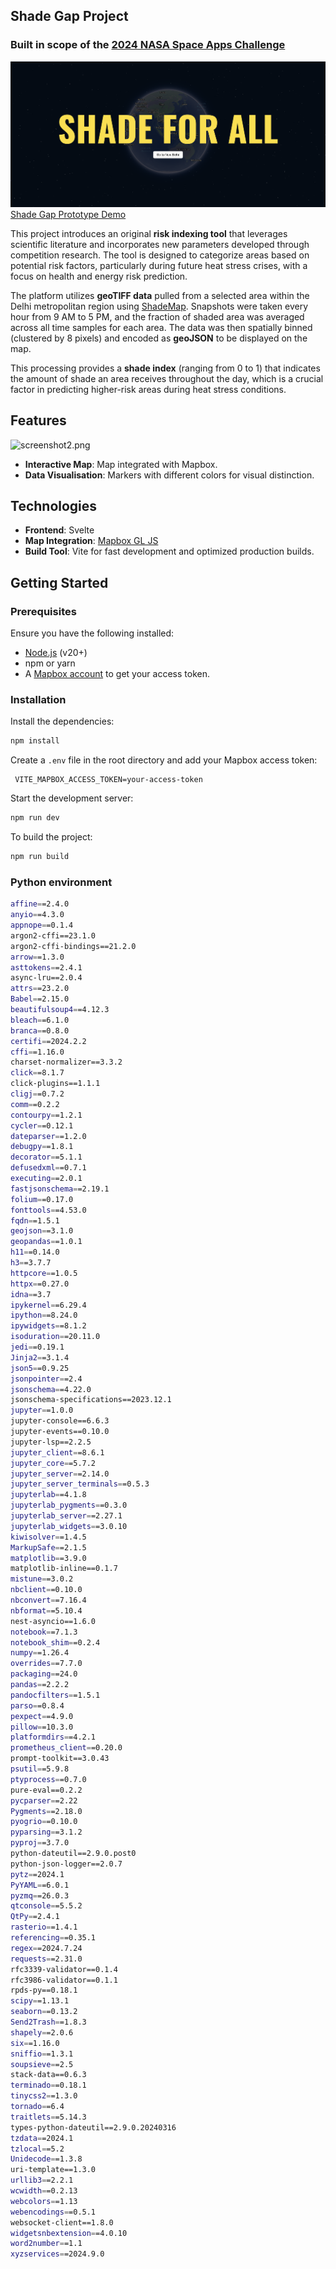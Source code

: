 ## Shade Gap Project

### Built in scope of the [2024 NASA Space Apps Challenge](https://www.spaceappschallenge.org/nasa-space-apps-2024/)

![screenshot1.png](src/assets/screenshot1.png)
[Shade Gap Prototype Demo](https://alinausova.github.io/nasa-space-apps-2024-shade/)

This project introduces an original **risk indexing tool** that leverages scientific literature and incorporates new
parameters developed through competition research. The tool is designed to categorize areas based on potential risk
factors, particularly during future heat stress crises, with a focus on health and energy risk prediction.

The platform utilizes **geoTIFF data** pulled from a selected area within the Delhi metropolitan region
using [ShadeMap](https://shademap.app/). Snapshots were taken every hour from 9 AM to 5 PM, and the fraction of shaded
area was averaged across all time samples for each area. The data was then spatially binned (clustered by 8 pixels) and
encoded as **geoJSON** to be displayed on the map.

This processing provides a **shade index** (ranging from 0 to 1) that indicates the amount of shade an area receives
throughout the day, which is a crucial factor in predicting higher-risk areas during heat stress conditions.

## Features

![screenshot2.png](src/assets/screenshot2.png)

- **Interactive Map**: Map integrated with Mapbox.
- **Data Visualisation**: Markers with different colors for visual distinction.

## Technologies

- **Frontend**: Svelte
- **Map Integration**: [Mapbox GL JS](https://docs.mapbox.com/mapbox-gl-js/)
- **Build Tool**: Vite for fast development and optimized production builds.

## Getting Started

### Prerequisites

Ensure you have the following installed:

- [Node.js](https://nodejs.org/) (v20+)
- npm or yarn
- A [Mapbox account](https://account.mapbox.com/) to get your access token.

### Installation

Install the dependencies:

   ```bash
   npm install
   ```

Create a `.env` file in the root directory and add your Mapbox access token:

   ```env
    VITE_MAPBOX_ACCESS_TOKEN=your-access-token
   ```

Start the development server:

   ```bash
   npm run dev
   ```

To build the project:

   ```bash
   npm run build
   ```

### Python environment

   ```bash
affine==2.4.0
anyio==4.3.0
appnope==0.1.4
argon2-cffi==23.1.0
argon2-cffi-bindings==21.2.0
arrow==1.3.0
asttokens==2.4.1
async-lru==2.0.4
attrs==23.2.0
Babel==2.15.0
beautifulsoup4==4.12.3
bleach==6.1.0
branca==0.8.0
certifi==2024.2.2
cffi==1.16.0
charset-normalizer==3.3.2
click==8.1.7
click-plugins==1.1.1
cligj==0.7.2
comm==0.2.2
contourpy==1.2.1
cycler==0.12.1
dateparser==1.2.0
debugpy==1.8.1
decorator==5.1.1
defusedxml==0.7.1
executing==2.0.1
fastjsonschema==2.19.1
folium==0.17.0
fonttools==4.53.0
fqdn==1.5.1
geojson==3.1.0
geopandas==1.0.1
h11==0.14.0
h3==3.7.7
httpcore==1.0.5
httpx==0.27.0
idna==3.7
ipykernel==6.29.4
ipython==8.24.0
ipywidgets==8.1.2
isoduration==20.11.0
jedi==0.19.1
Jinja2==3.1.4
json5==0.9.25
jsonpointer==2.4
jsonschema==4.22.0
jsonschema-specifications==2023.12.1
jupyter==1.0.0
jupyter-console==6.6.3
jupyter-events==0.10.0
jupyter-lsp==2.2.5
jupyter_client==8.6.1
jupyter_core==5.7.2
jupyter_server==2.14.0
jupyter_server_terminals==0.5.3
jupyterlab==4.1.8
jupyterlab_pygments==0.3.0
jupyterlab_server==2.27.1
jupyterlab_widgets==3.0.10
kiwisolver==1.4.5
MarkupSafe==2.1.5
matplotlib==3.9.0
matplotlib-inline==0.1.7
mistune==3.0.2
nbclient==0.10.0
nbconvert==7.16.4
nbformat==5.10.4
nest-asyncio==1.6.0
notebook==7.1.3
notebook_shim==0.2.4
numpy==1.26.4
overrides==7.7.0
packaging==24.0
pandas==2.2.2
pandocfilters==1.5.1
parso==0.8.4
pexpect==4.9.0
pillow==10.3.0
platformdirs==4.2.1
prometheus_client==0.20.0
prompt-toolkit==3.0.43
psutil==5.9.8
ptyprocess==0.7.0
pure-eval==0.2.2
pycparser==2.22
Pygments==2.18.0
pyogrio==0.10.0
pyparsing==3.1.2
pyproj==3.7.0
python-dateutil==2.9.0.post0
python-json-logger==2.0.7
pytz==2024.1
PyYAML==6.0.1
pyzmq==26.0.3
qtconsole==5.5.2
QtPy==2.4.1
rasterio==1.4.1
referencing==0.35.1
regex==2024.7.24
requests==2.31.0
rfc3339-validator==0.1.4
rfc3986-validator==0.1.1
rpds-py==0.18.1
scipy==1.13.1
seaborn==0.13.2
Send2Trash==1.8.3
shapely==2.0.6
six==1.16.0
sniffio==1.3.1
soupsieve==2.5
stack-data==0.6.3
terminado==0.18.1
tinycss2==1.3.0
tornado==6.4
traitlets==5.14.3
types-python-dateutil==2.9.0.20240316
tzdata==2024.1
tzlocal==5.2
Unidecode==1.3.8
uri-template==1.3.0
urllib3==2.2.1
wcwidth==0.2.13
webcolors==1.13
webencodings==0.5.1
websocket-client==1.8.0
widgetsnbextension==4.0.10
word2number==1.1
xyzservices==2024.9.0

   ```
